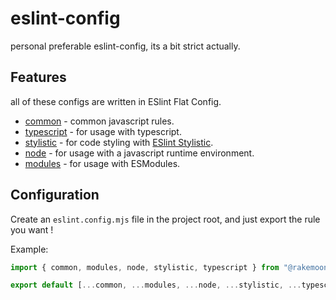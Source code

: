 # eslint-config

personal preferable eslint-config, its a bit strict actually.

## Features

all of these configs are written in ESlint Flat Config.

- [common](./config/common.mjs) - common javascript rules.
- [typescript](./config/typescript.mjs) - for usage with typescript.
- [stylistic](./config/stylistic.mjs) - for code styling with [ESlint Stylistic](https://eslint.style).
- [node](./config/node.mjs) - for usage with a javascript runtime environment.
- [modules](./config/modules.mjs) - for usage with ESModules.

## Configuration

Create an `eslint.config.mjs` file in the project root,
and just export the rule you want !

Example:

```js
import { common, modules, node, stylistic, typescript } from "@rakemoon/eslint-config";

export default [...common, ...modules, ...node, ...stylistic, ...typescript];
```
